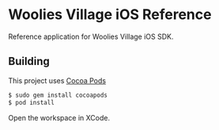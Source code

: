 # Woolies Village iOS Reference

Reference application for Woolies Village iOS SDK.

## Building

This project uses [Cocoa Pods](https://cocoapods.org/)

```bash
$ sudo gem install cocoapods
$ pod install
```

Open the workspace in XCode.